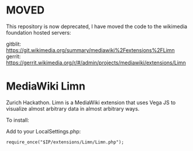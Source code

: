 MOVED
=====

This repository is now deprecated, I have moved the code to the wikimedia foundation hosted servers:

gitblit: https://git.wikimedia.org/summary/mediawiki%2Fextensions%2FLimn
gerrit: https://gerrit.wikimedia.org/r/#/admin/projects/mediawiki/extensions/Limn


MediaWiki Limn
==============

Zurich Hackathon.  Limn is a MediaWiki extension that uses Vega JS to visualize almost arbitrary data in almost arbitrary ways.

To install:

Add to your LocalSettings.php:

```
require_once("$IP/extensions/Limn/Limn.php");
```

